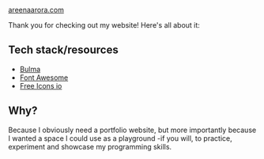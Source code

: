 [areenaarora.com](areenaarora.com)

Thank you for checking out my website! Here's all about it:

## Tech stack/resources

- [Bulma](https://bulma.io/)
- [Font Awesome](https://fontawesome.com/)
- [Free Icons io](https://freeicons.io/)

## Why?
Because I obviously need a portfolio website, but more importantly because I wanted a space I could use as a playground -if you will, to practice, experiment and showcase my programming skills.